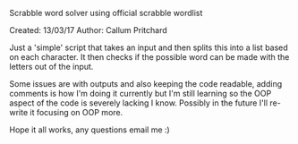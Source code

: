 Scrabble word solver using official scrabble wordlist

Created: 13/03/17
Author: Callum Pritchard

Just a 'simple' script that takes an input and then splits this into a list based on each character. It then checks if the possible word can be made with the letters out of the input.

Some issues are with outputs and also keeping the code readable, adding comments is how I'm doing it currently but I'm still learning so the OOP aspect of the code is severely lacking I know. Possibly in the future I'll re-write it focusing on OOP more. 

Hope it all works, any questions email me :)
